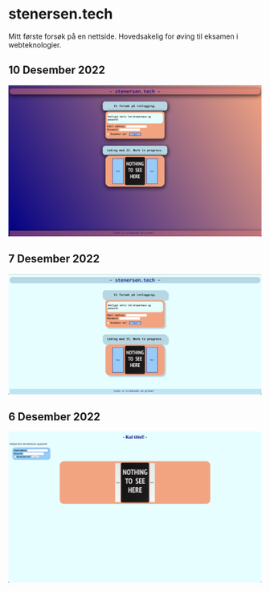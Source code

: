 # stenersen.tech
Mitt første forsøk på en nettside. Hovedsakelig for øving til eksamen i webteknologier.

## 10 Desember 2022
<img src="img/10 Des 2022.jpeg" alt="10 Des" title="7 Des 2022">

## 7 Desember 2022
<img src="img/7 Des 2022.png" alt="7 Des" title="7 Des 2022">

## 6 Desember 2022
<img src="img/6 Des 2022.png" alt="6 Des" title="6 Des 2022">
